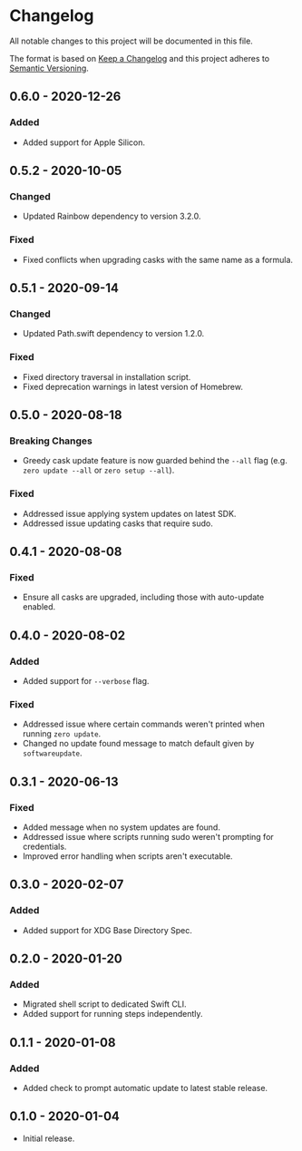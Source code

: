 # Changelog

All notable changes to this project will be documented in this file.

The format is based on [Keep a Changelog](http://keepachangelog.com/en/1.0.0/)
and this project adheres to [Semantic Versioning](https://semver.org/spec/v2.0.0.html).

## 0.6.0 - 2020-12-26

### Added

- Added support for Apple Silicon.

## 0.5.2 - 2020-10-05

### Changed

- Updated Rainbow dependency to version 3.2.0.

### Fixed

- Fixed conflicts when upgrading casks with the same name as a formula.

## 0.5.1 - 2020-09-14

### Changed

- Updated Path.swift dependency to version 1.2.0.

### Fixed

- Fixed directory traversal in installation script.
- Fixed deprecation warnings in latest version of Homebrew.

## 0.5.0 - 2020-08-18

### Breaking Changes

- Greedy cask update feature is now guarded behind the `--all` flag (e.g. `zero
  update --all` or `zero setup --all`).
  
### Fixed

- Addressed issue applying system updates on latest SDK.
- Addressed issue updating casks that require sudo.

## 0.4.1 - 2020-08-08

### Fixed

- Ensure all casks are upgraded, including those with auto-update enabled.

## 0.4.0 - 2020-08-02

### Added

- Added support for `--verbose` flag.

### Fixed

- Addressed issue where certain commands weren't printed when running `zero update`.
- Changed no update found message to match default given by `softwareupdate`.

## 0.3.1 - 2020-06-13

### Fixed

- Added message when no system updates are found.
- Addressed issue where scripts running sudo weren't prompting for credentials.
- Improved error handling when scripts aren't executable.

## 0.3.0 - 2020-02-07

### Added

- Added support for XDG Base Directory Spec.

## 0.2.0 - 2020-01-20

### Added

- Migrated shell script to dedicated Swift CLI.
- Added support for running steps independently.

## 0.1.1 - 2020-01-08

### Added

- Added check to prompt automatic update to latest stable release.

## 0.1.0 - 2020-01-04

- Initial release.
